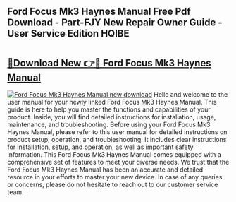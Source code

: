 ## Ford Focus Mk3 Haynes Manual Free Pdf Download - Part-FJY New Repair Owner Guide - User Service Edition HQlBE

# <h2><a href="http://cf27665.oget.top/?id=Ford+Focus+Mk3+Haynes+Manual">🔗Download New 👉🔴 Ford Focus Mk3 Haynes Manual</a></h2>

[![Ford Focus Mk3 Haynes Manual new download](https://i.imgur.com/5g1atiW.png)](http://cf27665.oget.top/?id=Ford+Focus+Mk3+Haynes+Manual)
Hello and welcome to the user manual for your newly linked Ford Focus Mk3 Haynes Manual. This guide is here to help you master the functions and capabilities of your product. Inside, you will find detailed instructions for installation, usage, maintenance, and troubleshooting. Before using your Ford Focus Mk3 Haynes Manual, please refer to this user manual for detailed instructions on product setup, operation, and troubleshooting. It includes clear instructions for installation, setup, and operation, as well as important safety information. This Ford Focus Mk3 Haynes Manual comes equipped with a comprehensive set of features to meet your diverse needs. We trust that the Ford Focus Mk3 Haynes Manual has been an accurate and detailed resource in your efforts to master your new device. In case of any queries or concerns, please do not hesitate to reach out to our customer service team.
